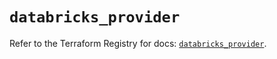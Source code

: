 # `databricks_provider`

Refer to the Terraform Registry for docs: [`databricks_provider`](https://registry.terraform.io/providers/databricks/databricks/1.71.0/docs/resources/provider).
